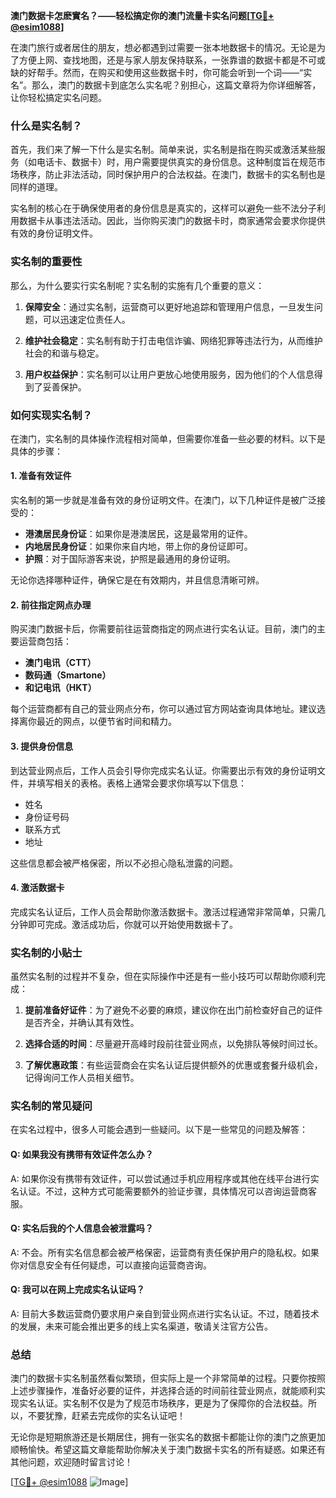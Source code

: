 **澳门数据卡怎麽實名？——轻松搞定你的澳门流量卡实名问题[[TG💪+ @esim1088](https://t.me/s/esim1088)]**

在澳门旅行或者居住的朋友，想必都遇到过需要一张本地数据卡的情况。无论是为了方便上网、查找地图，还是与家人朋友保持联系，一张靠谱的数据卡都是不可或缺的好帮手。然而，在购买和使用这些数据卡时，你可能会听到一个词——“实名”。那么，澳门的数据卡到底怎么实名呢？别担心，这篇文章将为你详细解答，让你轻松搞定实名问题。

### 什么是实名制？

首先，我们来了解一下什么是实名制。简单来说，实名制是指在购买或激活某些服务（如电话卡、数据卡）时，用户需要提供真实的身份信息。这种制度旨在规范市场秩序，防止非法活动，同时保护用户的合法权益。在澳门，数据卡的实名制也是同样的道理。

实名制的核心在于确保使用者的身份信息是真实的，这样可以避免一些不法分子利用数据卡从事违法活动。因此，当你购买澳门的数据卡时，商家通常会要求你提供有效的身份证明文件。

### 实名制的重要性

那么，为什么要实行实名制呢？实名制的实施有几个重要的意义：

1. **保障安全**：通过实名制，运营商可以更好地追踪和管理用户信息，一旦发生问题，可以迅速定位责任人。
   
2. **维护社会稳定**：实名制有助于打击电信诈骗、网络犯罪等违法行为，从而维护社会的和谐与稳定。

3. **用户权益保护**：实名制可以让用户更放心地使用服务，因为他们的个人信息得到了妥善保护。

### 如何实现实名制？

在澳门，实名制的具体操作流程相对简单，但需要你准备一些必要的材料。以下是具体的步骤：

#### 1. 准备有效证件

实名制的第一步就是准备有效的身份证明文件。在澳门，以下几种证件是被广泛接受的：

- **港澳居民身份证**：如果你是港澳居民，这是最常用的证件。
- **内地居民身份证**：如果你来自内地，带上你的身份证即可。
- **护照**：对于国际游客来说，护照是最通用的身份证明。

无论你选择哪种证件，确保它是在有效期内，并且信息清晰可辨。

#### 2. 前往指定网点办理

购买澳门数据卡后，你需要前往运营商指定的网点进行实名认证。目前，澳门的主要运营商包括：

- **澳门电讯（CTT）**
- **数码通（Smartone）**
- **和记电讯（HKT）**

每个运营商都有自己的营业网点分布，你可以通过官方网站查询具体地址。建议选择离你最近的网点，以便节省时间和精力。

#### 3. 提供身份信息

到达营业网点后，工作人员会引导你完成实名认证。你需要出示有效的身份证明文件，并填写相关的表格。表格上通常会要求你填写以下信息：

- 姓名
- 身份证号码
- 联系方式
- 地址

这些信息都会被严格保密，所以不必担心隐私泄露的问题。

#### 4. 激活数据卡

完成实名认证后，工作人员会帮助你激活数据卡。激活过程通常非常简单，只需几分钟即可完成。激活成功后，你就可以开始使用数据卡了。

### 实名制的小贴士

虽然实名制的过程并不复杂，但在实际操作中还是有一些小技巧可以帮助你顺利完成：

1. **提前准备好证件**：为了避免不必要的麻烦，建议你在出门前检查好自己的证件是否齐全，并确认其有效性。

2. **选择合适的时间**：尽量避开高峰时段前往营业网点，以免排队等候时间过长。

3. **了解优惠政策**：有些运营商会在实名认证后提供额外的优惠或套餐升级机会，记得询问工作人员相关细节。

### 实名制的常见疑问

在实名过程中，很多人可能会遇到一些疑问。以下是一些常见的问题及解答：

#### Q: 如果我没有携带有效证件怎么办？

A: 如果你没有携带有效证件，可以尝试通过手机应用程序或其他在线平台进行实名认证。不过，这种方式可能需要额外的验证步骤，具体情况可以咨询运营商客服。

#### Q: 实名后我的个人信息会被泄露吗？

A: 不会。所有实名信息都会被严格保密，运营商有责任保护用户的隐私权。如果你对信息安全有任何疑虑，可以直接向运营商咨询。

#### Q: 我可以在网上完成实名认证吗？

A: 目前大多数运营商仍要求用户亲自到营业网点进行实名认证。不过，随着技术的发展，未来可能会推出更多的线上实名渠道，敬请关注官方公告。

### 总结

澳门的数据卡实名制虽然看似繁琐，但实际上是一个非常简单的过程。只要你按照上述步骤操作，准备好必要的证件，并选择合适的时间前往营业网点，就能顺利实现实名认证。实名制不仅是为了规范市场秩序，更是为了保障你的合法权益。所以，不要犹豫，赶紧去完成你的实名认证吧！

无论你是短期旅游还是长期居住，拥有一张实名的数据卡都能让你的澳门之旅更加顺畅愉快。希望这篇文章能帮助你解决关于澳门数据卡实名的所有疑惑。如果还有其他问题，欢迎随时留言讨论！

[[TG💪+ @esim1088](https://t.me/s/esim1088) ![Image](https://i.postimg.cc/4NQfJmqS/Snipaste-2025-05-13-00-14-12.png)]